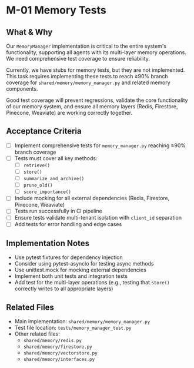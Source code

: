 # M-01 Memory Tests

## What & Why
Our `MemoryManager` implementation is critical to the entire system's functionality, supporting all agents with its multi-layer memory operations. We need comprehensive test coverage to ensure reliability.

Currently, we have stubs for memory tests, but they are not implemented. This task requires implementing these tests to reach ≥90% branch coverage for `shared/memory/memory_manager.py` and related memory components.

Good test coverage will prevent regressions, validate the core functionality of our memory system, and ensure all memory layers (Redis, Firestore, Pinecone, Weaviate) are working correctly together.

## Acceptance Criteria
- [ ] Implement comprehensive tests for `memory_manager.py` reaching ≥90% branch coverage
- [ ] Tests must cover all key methods:
  - [ ] `retrieve()`
  - [ ] `store()`
  - [ ] `summarize_and_archive()`
  - [ ] `prune_old()`
  - [ ] `score_importance()`
- [ ] Include mocking for all external dependencies (Redis, Firestore, Pinecone, Weaviate)
- [ ] Tests run successfully in CI pipeline
- [ ] Ensure tests validate multi-tenant isolation with `client_id` separation
- [ ] Add tests for error handling and edge cases

## Implementation Notes
- Use pytest fixtures for dependency injection
- Consider using pytest-asyncio for testing async methods
- Use unittest.mock for mocking external dependencies
- Implement both unit tests and integration tests
- Add test for the multi-layer operations (e.g., testing that `store()` correctly writes to all appropriate layers)

## Related Files
- Main implementation: `shared/memory/memory_manager.py`
- Test file location: `tests/memory_manager_test.py`
- Other related files:
  - `shared/memory/redis.py`
  - `shared/memory/firestore.py`
  - `shared/memory/vectorstore.py`
  - `shared/memory/interfaces.py`
